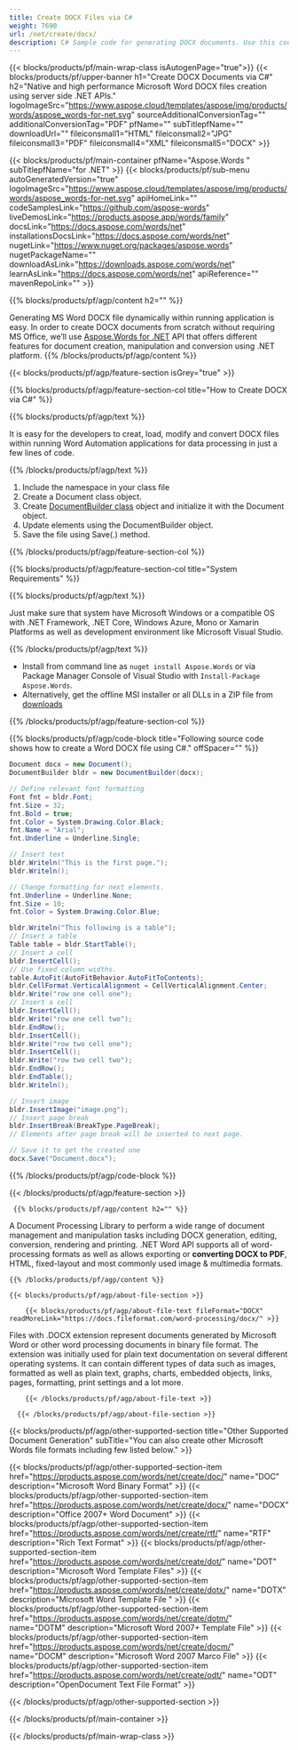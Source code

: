 ```yaml
---
title: Create DOCX Files via C# 
weight: 7690
url: /net/create/docx/ 
description: C# Sample code for generating DOCX documents. Use this code for creating Word DOCX files within VB.NET, Asp.NET or any .NET based application.
---
```


{{< blocks/products/pf/main-wrap-class isAutogenPage="true">}}
{{< blocks/products/pf/upper-banner h1="Create DOCX Documents via C#" h2="Native and high performance Microsoft Word DOCX files creation using server side .NET APIs." logoImageSrc="https://www.aspose.cloud/templates/aspose/img/products/words/aspose_words-for-net.svg" sourceAdditionalConversionTag="" additionalConversionTag="PDF" pfName="" subTitlepfName="" downloadUrl="" fileiconsmall1="HTML" fileiconsmall2="JPG" fileiconsmall3="PDF" fileiconsmall4="XML" fileiconsmall5="DOCX" >}}

{{< blocks/products/pf/main-container pfName="Aspose.Words " subTitlepfName="for .NET" >}}
{{< blocks/products/pf/sub-menu autoGeneratedVersion="true" logoImageSrc="https://www.aspose.cloud/templates/aspose/img/products/words/aspose_words-for-net.svg" apiHomeLink="" codeSamplesLink="https://github.com/aspose-words" liveDemosLink="https://products.aspose.app/words/family" docsLink="https://docs.aspose.com/words/net" installationsDocsLink="https://docs.aspose.com/words/net" nugetLink="https://www.nuget.org/packages/aspose.words" nugetPackageName="" downloadAsLink="https://downloads.aspose.com/words/net" learnAsLink="https://docs.aspose.com/words/net" apiReference="" mavenRepoLink="" >}}

{{% blocks/products/pf/agp/content h2="" %}}

 Generating MS Word DOCX file dynamically within running application is easy. In order to create DOCX documents from scratch without requiring MS Office, we’ll use
 [Aspose.Words for .NET](https://products.aspose.com/words/net) 
 API that offers different features for document creation, manipulation and conversion using .NET platform. 
{{% /blocks/products/pf/agp/content %}}

{{< blocks/products/pf/agp/feature-section isGrey="true" >}}

{{% blocks/products/pf/agp/feature-section-col title="How to Create DOCX via C#" %}}

{{% blocks/products/pf/agp/text %}}

 It is easy for the developers to creat, load, modify and convert DOCX files within running Word Automation applications for data processing in just a few lines of code.

{{% /blocks/products/pf/agp/text %}}

1.  Include the namespace in your class file
1.  Create a Document class object.
1.  Create [DocumentBuilder class](https://apireference.aspose.com/words/net/aspose.words/documentbuilder) object and initialize it with the Document object.
1.  Update elements using the DocumentBuilder object.
1.  Save the file using Save(.) method.

{{% /blocks/products/pf/agp/feature-section-col %}}

{{% blocks/products/pf/agp/feature-section-col title="System Requirements" %}}

{{% blocks/products/pf/agp/text %}}

 Just make sure that system have Microsoft Windows or a compatible OS with .NET Framework, .NET Core, Windows Azure, Mono or Xamarin Platforms as well as development environment like Microsoft Visual Studio. 

{{% /blocks/products/pf/agp/text %}}

- Install from command line as <code>nuget install Aspose.Words</code> or via Package Manager Console of Visual Studio with <code>Install-Package Aspose.Words</code>.
- Alternatively, get the offline MSI installer or all DLLs in a ZIP file from <a href="https://downloads.aspose.com/words/net">downloads</a>

{{% /blocks/products/pf/agp/feature-section-col %}}

{{% blocks/products/pf/agp/code-block title="Following source code shows how to create a Word DOCX file using C#." offSpacer="" %}}

```cs
Document docx = new Document();
DocumentBuilder bldr = new DocumentBuilder(docx);

// Define relevant font formatting
Font fnt = bldr.Font;
fnt.Size = 32;
fnt.Bold = true;
fnt.Color = System.Drawing.Color.Black;
fnt.Name = "Arial";
fnt.Underline = Underline.Single;

// Insert text
bldr.Writeln("This is the first page.");
bldr.Writeln();

// Change formatting for next elements.
fnt.Underline = Underline.None;
fnt.Size = 10;
fnt.Color = System.Drawing.Color.Blue;

bldr.Writeln("This following is a table");
// Insert a table
Table table = bldr.StartTable();
// Insert a cell
bldr.InsertCell();
// Use fixed column widths.
table.AutoFit(AutoFitBehavior.AutoFitToContents);
bldr.CellFormat.VerticalAlignment = CellVerticalAlignment.Center;
bldr.Write("row one cell one");
// Insert a cell
bldr.InsertCell();
bldr.Write("row one cell two");
bldr.EndRow();
bldr.InsertCell();
bldr.Write("row two cell one");
bldr.InsertCell();
bldr.Write("row two cell two");
bldr.EndRow();
bldr.EndTable();
bldr.Writeln();

// Insert image
bldr.InsertImage("image.png");
// Insert page break 
bldr.InsertBreak(BreakType.PageBreak);             
// Elements after page break will be inserted to next page.

// Save it to get the created one
docx.Save("Document.docx"); 

```

{{% /blocks/products/pf/agp/code-block %}}

{{< /blocks/products/pf/agp/feature-section >}}

<!-- aboutfile Starts -->

     
     {{% blocks/products/pf/agp/content h2="" %}}

A Document Processing Library to perform a wide range of document management and manipulation tasks including DOCX generation, editing, conversion, rendering and printing. .NET Word API supports all of word-processing formats as well as allows exporting or **converting DOCX to PDF**, HTML, fixed-layout and most commonly used image & multimedia formats.



    {{% /blocks/products/pf/agp/content %}}

    {{< blocks/products/pf/agp/about-file-section >}}

        {{< blocks/products/pf/agp/about-file-text fileFormat="DOCX" readMoreLink="https://docs.fileformat.com/word-processing/docx/" >}}
Files with .DOCX extension represent documents generated by Microsoft Word or other word processing documents in binary file format. The extension was initially used for plain text documentation on several different operating systems. It can contain different types of data such as images, formatted as well as plain text, graphs, charts, embedded objects, links, pages, formatting, print settings and a lot more.

        {{< /blocks/products/pf/agp/about-file-text >}}

      {{< /blocks/products/pf/agp/about-file-section >}}    

<!-- aboutfile Ends -->

{{< blocks/products/pf/agp/other-supported-section title="Other Supported Document Generation" subTitle="You can also create other Microsoft Words file formats including few listed below." >}}

{{< blocks/products/pf/agp/other-supported-section-item href="https://products.aspose.com/words/net/create/doc/" name="DOC" description="Microsoft Word Binary Format" >}} {{< blocks/products/pf/agp/other-supported-section-item href="https://products.aspose.com/words/net/create/docx/" name="DOCX" description="Office 2007+ Word Document" >}} {{< blocks/products/pf/agp/other-supported-section-item href="https://products.aspose.com/words/net/create/rtf/" name="RTF" description="Rich Text Format" >}} {{< blocks/products/pf/agp/other-supported-section-item href="https://products.aspose.com/words/net/create/dot/" name="DOT" description="Microsoft Word Template Files" >}} {{< blocks/products/pf/agp/other-supported-section-item href="https://products.aspose.com/words/net/create/dotx/" name="DOTX" description="Microsoft Word Template File " >}} {{< blocks/products/pf/agp/other-supported-section-item href="https://products.aspose.com/words/net/create/dotm/" name="DOTM" description="Microsoft Word 2007+ Template File" >}} {{< blocks/products/pf/agp/other-supported-section-item href="https://products.aspose.com/words/net/create/docm/" name="DOCM" description="Microsoft Word 2007 Marco File" >}} {{< blocks/products/pf/agp/other-supported-section-item href="https://products.aspose.com/words/net/create/odt/" name="ODT" description="OpenDocument Text File Format" >}} 

{{< /blocks/products/pf/agp/other-supported-section >}}

{{< /blocks/products/pf/main-container >}}
    
{{< /blocks/products/pf/main-wrap-class >}}